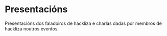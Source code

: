 # Presentacións
Presentacións dos faladoiros de hackliza e charlas dadas por membros de hackliza
noutros eventos.
